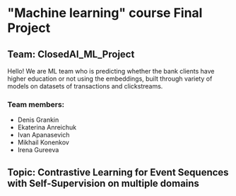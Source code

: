 # "Machine learning" course Final Project
## Team: ClosedAI_ML_Project

Hello! We are ML team who is predicting whether the bank clients have higher education or not using the embeddings, built through variety of models on datasets of transactions and clickstreams.

### Team members:

- Denis Grankin
- Ekaterina Anreichuk
- Ivan Apanasevich
- Mikhail Konenkov
- Irena Gureeva
## Topic: Contrastive Learning for Event Sequences with Self-Supervision on multiple domains

